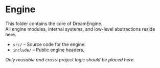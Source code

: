 ﻿# Engine

This folder contains the core of DreamEngine.  
All engine modules, internal systems, and low-level abstractions reside here.

- `src/` – Source code for the engine.
- `include/` – Public engine headers.

_Only reusable and cross-project logic should be placed here._
